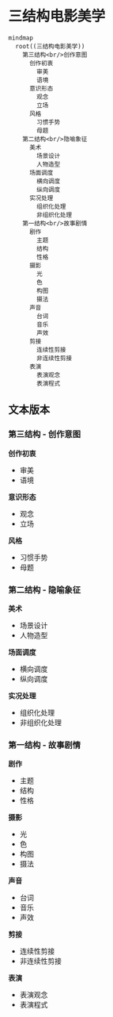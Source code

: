 # 三结构电影美学

```mermaid
mindmap
  root((三结构电影美学))
    第三结构<br/>创作意图
      创作初衷
        审美
        语境
      意识形态
        观念
        立场
      风格
        习惯手势
        母题
    第二结构<br/>隐喻象征
      美术
        场景设计
        人物造型
      场面调度
        横向调度
        纵向调度
      实况处理
        组织化处理
        非组织化处理
    第一结构<br/>故事剧情
      剧作
        主题
        结构
        性格
      摄影
        光
        色
        构图
        摄法
      声音
        台词
        音乐
        声效
      剪接
        连续性剪接
        非连续性剪接
      表演
        表演观念
        表演程式
```

## 文本版本

### 第三结构 - 创作意图

**创作初衷**
- 审美
- 语境

**意识形态**
- 观念
- 立场

**风格**
- 习惯手势
- 母题

### 第二结构 - 隐喻象征

**美术**
- 场景设计
- 人物造型

**场面调度**
- 横向调度
- 纵向调度

**实况处理**
- 组织化处理
- 非组织化处理

### 第一结构 - 故事剧情

**剧作**
- 主题
- 结构
- 性格

**摄影**
- 光
- 色
- 构图
- 摄法

**声音**
- 台词
- 音乐
- 声效

**剪接**
- 连续性剪接
- 非连续性剪接

**表演**
- 表演观念
- 表演程式
